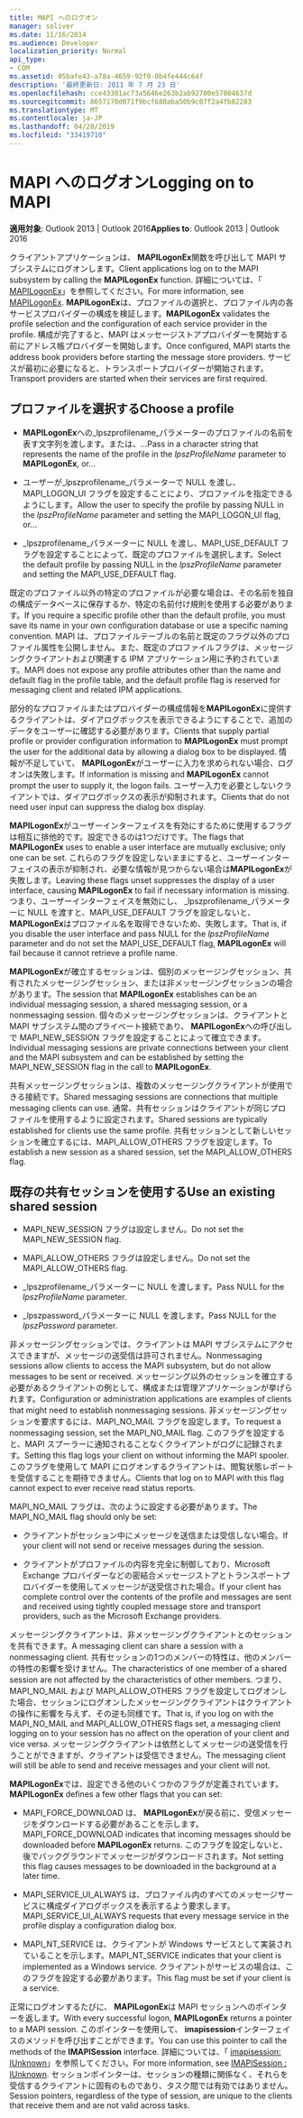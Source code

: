 ```yaml
---
title: MAPI へのログオン
manager: soliver
ms.date: 11/16/2014
ms.audience: Developer
localization_priority: Normal
api_type:
- COM
ms.assetid: 05bafe43-a78a-4659-92f0-0b4fe444c64f
description: '最終更新日: 2011 年 7 月 23 日'
ms.openlocfilehash: cce43301ac73a5646e263b2ab92700e57804637d
ms.sourcegitcommit: 8657170d071f9bcf680aba50b9c07f2a4fb82283
ms.translationtype: MT
ms.contentlocale: ja-JP
ms.lasthandoff: 04/28/2019
ms.locfileid: "33419710"
---
```

# <a name="logging-on-to-mapi"></a><span data-ttu-id="21ce9-103">MAPI へのログオン</span><span class="sxs-lookup"><span data-stu-id="21ce9-103">Logging on to MAPI</span></span>
 
<span data-ttu-id="21ce9-104">**適用対象**: Outlook 2013 | Outlook 2016</span><span class="sxs-lookup"><span data-stu-id="21ce9-104">**Applies to**: Outlook 2013 | Outlook 2016</span></span> 
  
<span data-ttu-id="21ce9-105">クライアントアプリケーションは、 **MAPILogonEx**関数を呼び出して MAPI サブシステムにログオンします。</span><span class="sxs-lookup"><span data-stu-id="21ce9-105">Client applications log on to the MAPI subsystem by calling the **MAPILogonEx** function.</span></span> <span data-ttu-id="21ce9-106">詳細については、「 [MAPILogonEx](mapilogonex.md)」を参照してください。</span><span class="sxs-lookup"><span data-stu-id="21ce9-106">For more information, see [MAPILogonEx](mapilogonex.md).</span></span> <span data-ttu-id="21ce9-107">**MAPILogonEx**は、プロファイルの選択と、プロファイル内の各サービスプロバイダーの構成を検証します。</span><span class="sxs-lookup"><span data-stu-id="21ce9-107">**MAPILogonEx** validates the profile selection and the configuration of each service provider in the profile.</span></span> <span data-ttu-id="21ce9-108">構成が完了すると、MAPI はメッセージストアプロバイダーを開始する前にアドレス帳プロバイダーを開始します。</span><span class="sxs-lookup"><span data-stu-id="21ce9-108">Once configured, MAPI starts the address book providers before starting the message store providers.</span></span> <span data-ttu-id="21ce9-109">サービスが最初に必要になると、トランスポートプロバイダーが開始されます。</span><span class="sxs-lookup"><span data-stu-id="21ce9-109">Transport providers are started when their services are first required.</span></span> 
  
## <a name="choose-a-profile"></a><span data-ttu-id="21ce9-110">プロファイルを選択する</span><span class="sxs-lookup"><span data-stu-id="21ce9-110">Choose a profile</span></span>
  
- <span data-ttu-id="21ce9-111">**MAPILogonEx**への_lpszprofilename_パラメーターのプロファイルの名前を表す文字列を渡します。または、...</span><span class="sxs-lookup"><span data-stu-id="21ce9-111">Pass in a character string that represents the name of the profile in the  _lpszProfileName_ parameter to **MAPILogonEx**, or...</span></span>
    
- <span data-ttu-id="21ce9-112">ユーザーが_lpszprofilename_パラメーターで NULL を渡し、MAPI_LOGON_UI フラグを設定することにより、プロファイルを指定できるようにします。</span><span class="sxs-lookup"><span data-stu-id="21ce9-112">Allow the user to specify the profile by passing NULL in the  _lpszProfileName_ parameter and setting the MAPI_LOGON_UI flag, or...</span></span> 

- <span data-ttu-id="21ce9-113">_lpszprofilename_パラメーターに NULL を渡し、MAPI_USE_DEFAULT フラグを設定することによって、既定のプロファイルを選択します。</span><span class="sxs-lookup"><span data-stu-id="21ce9-113">Select the default profile by passing NULL in the  _lpszProfileName_ parameter and setting the MAPI_USE_DEFAULT flag.</span></span> 
    
<span data-ttu-id="21ce9-114">既定のプロファイル以外の特定のプロファイルが必要な場合は、その名前を独自の構成データベースに保存するか、特定の名前付け規則を使用する必要があります。</span><span class="sxs-lookup"><span data-stu-id="21ce9-114">If you require a specific profile other than the default profile, you must save its name in your own configuration database or use a specific naming convention.</span></span> <span data-ttu-id="21ce9-115">MAPI は、プロファイルテーブルの名前と既定のフラグ以外のプロファイル属性を公開しません。また、既定のプロファイルフラグは、メッセージングクライアントおよび関連する IPM アプリケーション用に予約されています。</span><span class="sxs-lookup"><span data-stu-id="21ce9-115">MAPI does not expose any profile attributes other than the name and default flag in the profile table, and the default profile flag is reserved for messaging client and related IPM applications.</span></span>
  
<span data-ttu-id="21ce9-116">部分的なプロファイルまたはプロバイダーの構成情報を**MAPILogonEx**に提供するクライアントは、ダイアログボックスを表示できるようにすることで、追加のデータをユーザーに確認する必要があります。</span><span class="sxs-lookup"><span data-stu-id="21ce9-116">Clients that supply partial profile or provider configuration information to **MAPILogonEx** must prompt the user for the additional data by allowing a dialog box to be displayed.</span></span> <span data-ttu-id="21ce9-117">情報が不足していて、 **MAPILogonEx**がユーザーに入力を求められない場合、ログオンは失敗します。</span><span class="sxs-lookup"><span data-stu-id="21ce9-117">If information is missing and **MAPILogonEx** cannot prompt the user to supply it, the logon fails.</span></span> <span data-ttu-id="21ce9-118">ユーザー入力を必要としないクライアントでは、ダイアログボックスの表示が抑制されます。</span><span class="sxs-lookup"><span data-stu-id="21ce9-118">Clients that do not need user input can suppress the dialog box display.</span></span> 
  
<span data-ttu-id="21ce9-119">**MAPILogonEx**がユーザーインターフェイスを有効にするために使用するフラグは相互に排他的です。設定できるのは1つだけです。</span><span class="sxs-lookup"><span data-stu-id="21ce9-119">The flags that **MAPILogonEx** uses to enable a user interface are mutually exclusive; only one can be set.</span></span> <span data-ttu-id="21ce9-120">これらのフラグを設定しないままにすると、ユーザーインターフェイスの表示が抑制され、必要な情報が見つからない場合は**MAPILogonEx**が失敗します。</span><span class="sxs-lookup"><span data-stu-id="21ce9-120">Leaving these flags unset suppresses the display of a user interface, causing **MAPILogonEx** to fail if necessary information is missing.</span></span> <span data-ttu-id="21ce9-121">つまり、ユーザーインターフェイスを無効にし、 _lpszprofilename_パラメーターに NULL を渡すと、MAPI_USE_DEFAULT フラグを設定しないと、 **MAPILogonEx**はプロファイル名を取得できないため、失敗します。</span><span class="sxs-lookup"><span data-stu-id="21ce9-121">That is, if you disable the user interface and pass NULL for the  _lpszProfileName_ parameter and do not set the MAPI_USE_DEFAULT flag, **MAPILogonEx** will fail because it cannot retrieve a profile name.</span></span> 
  
<span data-ttu-id="21ce9-122">**MAPILogonEx**が確立するセッションは、個別のメッセージングセッション、共有されたメッセージングセッション、または非メッセージングセッションの場合があります。</span><span class="sxs-lookup"><span data-stu-id="21ce9-122">The session that **MAPILogonEx** establishes can be an individual messaging session, a shared messaging session, or a nonmessaging session.</span></span> <span data-ttu-id="21ce9-123">個々のメッセージングセッションは、クライアントと MAPI サブシステム間のプライベート接続であり、 **MAPILogonEx**への呼び出しで MAPI_NEW_SESSION フラグを設定することによって確立できます。</span><span class="sxs-lookup"><span data-stu-id="21ce9-123">Individual messaging sessions are private connections between your client and the MAPI subsystem and can be established by setting the MAPI_NEW_SESSION flag in the call to **MAPILogonEx**.</span></span>
  
<span data-ttu-id="21ce9-124">共有メッセージングセッションは、複数のメッセージングクライアントが使用できる接続です。</span><span class="sxs-lookup"><span data-stu-id="21ce9-124">Shared messaging sessions are connections that multiple messaging clients can use.</span></span> <span data-ttu-id="21ce9-125">通常、共有セッションはクライアントが同じプロファイルを使用するように設定されます。</span><span class="sxs-lookup"><span data-stu-id="21ce9-125">Shared sessions are typically established for clients use the same profile.</span></span> <span data-ttu-id="21ce9-126">共有セッションとして新しいセッションを確立するには、MAPI_ALLOW_OTHERS フラグを設定します。</span><span class="sxs-lookup"><span data-stu-id="21ce9-126">To establish a new session as a shared session, set the MAPI_ALLOW_OTHERS flag.</span></span> 
  
## <a name="use-an-existing-shared-session"></a><span data-ttu-id="21ce9-127">既存の共有セッションを使用する</span><span class="sxs-lookup"><span data-stu-id="21ce9-127">Use an existing shared session</span></span>
  
- <span data-ttu-id="21ce9-128">MAPI_NEW_SESSION フラグは設定しません。</span><span class="sxs-lookup"><span data-stu-id="21ce9-128">Do not set the MAPI_NEW_SESSION flag.</span></span>
    
- <span data-ttu-id="21ce9-129">MAPI_ALLOW_OTHERS フラグは設定しません。</span><span class="sxs-lookup"><span data-stu-id="21ce9-129">Do not set the MAPI_ALLOW_OTHERS flag.</span></span>
    
- <span data-ttu-id="21ce9-130">_lpszprofilename_パラメーターに NULL を渡します。</span><span class="sxs-lookup"><span data-stu-id="21ce9-130">Pass NULL for the  _lpszProfileName_ parameter.</span></span> 
    
- <span data-ttu-id="21ce9-131">_lpszpassword_パラメーターに NULL を渡します。</span><span class="sxs-lookup"><span data-stu-id="21ce9-131">Pass NULL for the  _lpszPassword_ parameter.</span></span> 
    
<span data-ttu-id="21ce9-132">非メッセージングセッションでは、クライアントは MAPI サブシステムにアクセスできますが、メッセージの送受信は許可されません。</span><span class="sxs-lookup"><span data-stu-id="21ce9-132">Nonmessaging sessions allow clients to access the MAPI subsystem, but do not allow messages to be sent or received.</span></span> <span data-ttu-id="21ce9-133">メッセージング以外のセッションを確立する必要があるクライアントの例として、構成または管理アプリケーションが挙げられます。</span><span class="sxs-lookup"><span data-stu-id="21ce9-133">Configuration or administration applications are examples of clients that might need to establish nonmessaging sessions.</span></span> <span data-ttu-id="21ce9-134">非メッセージングセッションを要求するには、MAPI_NO_MAIL フラグを設定します。</span><span class="sxs-lookup"><span data-stu-id="21ce9-134">To request a nonmessaging session, set the MAPI_NO_MAIL flag.</span></span> <span data-ttu-id="21ce9-135">このフラグを設定すると、MAPI スプーラーに通知されることなくクライアントがログに記録されます。</span><span class="sxs-lookup"><span data-stu-id="21ce9-135">Setting this flag logs your client on without informing the MAPI spooler.</span></span> <span data-ttu-id="21ce9-136">このフラグを使用して MAPI にログオンするクライアントは、閲覧状態レポートを受信することを期待できません。</span><span class="sxs-lookup"><span data-stu-id="21ce9-136">Clients that log on to MAPI with this flag cannot expect to ever receive read status reports.</span></span>
  
<span data-ttu-id="21ce9-137">MAPI_NO_MAIL フラグは、次のように設定する必要があります。</span><span class="sxs-lookup"><span data-stu-id="21ce9-137">The MAPI_NO_MAIL flag should only be set:</span></span>
  
- <span data-ttu-id="21ce9-138">クライアントがセッション中にメッセージを送信または受信しない場合。</span><span class="sxs-lookup"><span data-stu-id="21ce9-138">If your client will not send or receive messages during the session.</span></span>
    
- <span data-ttu-id="21ce9-139">クライアントがプロファイルの内容を完全に制御しており、Microsoft Exchange プロバイダーなどの密結合メッセージストアとトランスポートプロバイダーを使用してメッセージが送受信された場合。</span><span class="sxs-lookup"><span data-stu-id="21ce9-139">If your client has complete control over the contents of the profile and messages are sent and received using tightly coupled message store and transport providers, such as the Microsoft Exchange providers.</span></span>
    
<span data-ttu-id="21ce9-140">メッセージングクライアントは、非メッセージングクライアントとのセッションを共有できます。</span><span class="sxs-lookup"><span data-stu-id="21ce9-140">A messaging client can share a session with a nonmessaging client.</span></span> <span data-ttu-id="21ce9-141">共有セッションの1つのメンバーの特性は、他のメンバーの特性の影響を受けません。</span><span class="sxs-lookup"><span data-stu-id="21ce9-141">The characteristics of one member of a shared session are not affected by the characteristics of other members.</span></span> <span data-ttu-id="21ce9-142">つまり、MAPI_NO_MAIL および MAPI_ALLOW_OTHERS フラグを設定してログオンした場合、セッションにログオンしたメッセージングクライアントはクライアントの操作に影響を与えず、その逆も同様です。</span><span class="sxs-lookup"><span data-stu-id="21ce9-142">That is, if you log on with the MAPI_NO_MAIL and MAPI_ALLOW_OTHERS flags set, a messaging client logging on to your session has no affect on the operation of your client and vice versa.</span></span> <span data-ttu-id="21ce9-143">メッセージングクライアントは依然としてメッセージの送受信を行うことができますが、クライアントは受信できません。</span><span class="sxs-lookup"><span data-stu-id="21ce9-143">The messaging client will still be able to send and receive messages and your client will not.</span></span>
  
<span data-ttu-id="21ce9-144">**MAPILogonEx**では、設定できる他のいくつかのフラグが定義されています。</span><span class="sxs-lookup"><span data-stu-id="21ce9-144">**MAPILogonEx** defines a few other flags that you can set:</span></span> 
  
- <span data-ttu-id="21ce9-145">MAPI_FORCE_DOWNLOAD は、 **MAPILogonEx**が戻る前に、受信メッセージをダウンロードする必要があることを示します。</span><span class="sxs-lookup"><span data-stu-id="21ce9-145">MAPI_FORCE_DOWNLOAD indicates that incoming messages should be downloaded before **MAPILogonEx** returns.</span></span> <span data-ttu-id="21ce9-146">このフラグを設定しないと、後でバックグラウンドでメッセージがダウンロードされます。</span><span class="sxs-lookup"><span data-stu-id="21ce9-146">Not setting this flag causes messages to be downloaded in the background at a later time.</span></span> 
    
- <span data-ttu-id="21ce9-147">MAPI_SERVICE_UI_ALWAYS は、プロファイル内のすべてのメッセージサービスに構成ダイアログボックスを表示するよう要求します。</span><span class="sxs-lookup"><span data-stu-id="21ce9-147">MAPI_SERVICE_UI_ALWAYS requests that every message service in the profile display a configuration dialog box.</span></span>
    
- <span data-ttu-id="21ce9-148">MAPI_NT_SERVICE は、クライアントが Windows サービスとして実装されていることを示します。</span><span class="sxs-lookup"><span data-stu-id="21ce9-148">MAPI_NT_SERVICE indicates that your client is implemented as a Windows service.</span></span> <span data-ttu-id="21ce9-149">クライアントがサービスの場合は、このフラグを設定する必要があります。</span><span class="sxs-lookup"><span data-stu-id="21ce9-149">This flag must be set if your client is a service.</span></span>
    
<span data-ttu-id="21ce9-150">正常にログオンするたびに、 **MAPILogonEx**は MAPI セッションへのポインターを返します。</span><span class="sxs-lookup"><span data-stu-id="21ce9-150">With every successful logon, **MAPILogonEx** returns a pointer to a MAPI session.</span></span> <span data-ttu-id="21ce9-151">このポインターを使用して、 **imapisession**インターフェイスのメソッドを呼び出すことができます。</span><span class="sxs-lookup"><span data-stu-id="21ce9-151">You can use this pointer to call the methods of the **IMAPISession** interface.</span></span> <span data-ttu-id="21ce9-152">詳細については、「 [imapisession: IUnknown](imapisessioniunknown.md)」を参照してください。</span><span class="sxs-lookup"><span data-stu-id="21ce9-152">For more information, see [IMAPISession : IUnknown](imapisessioniunknown.md).</span></span> <span data-ttu-id="21ce9-153">セッションポインターは、セッションの種類に関係なく、それらを受信するクライアントに固有のものであり、タスク間では有効ではありません。</span><span class="sxs-lookup"><span data-stu-id="21ce9-153">Session pointers, regardless of the type of session, are unique to the clients that receive them and are not valid across tasks.</span></span>
  

